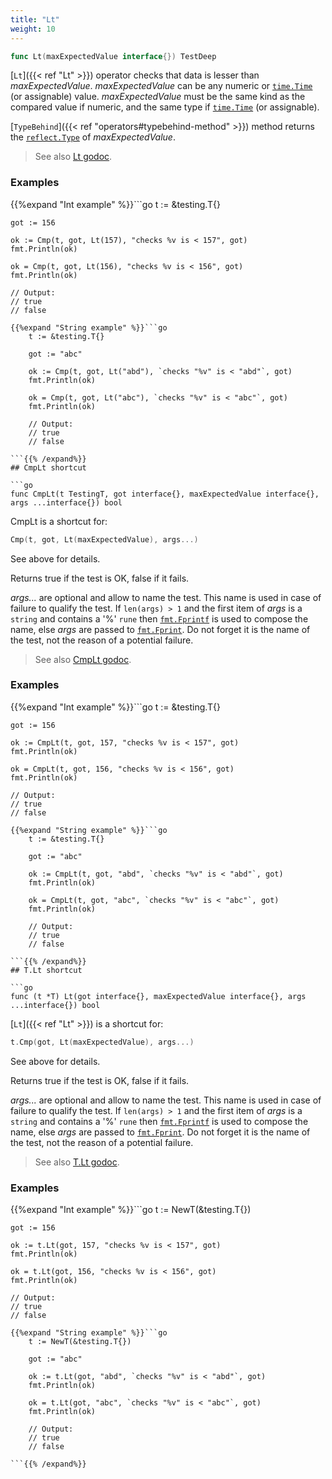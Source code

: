 ```yaml
---
title: "Lt"
weight: 10
---
```


```go
func Lt(maxExpectedValue interface{}) TestDeep
```

[`Lt`]({{< ref "Lt" >}}) operator checks that data is lesser than
*maxExpectedValue*. *maxExpectedValue* can be any numeric or
[`time.Time`](https://golang.org/pkg/time/#Time) (or assignable) value. *maxExpectedValue* must be the
same kind as the compared value if numeric, and the same type if
[`time.Time`](https://golang.org/pkg/time/#Time) (or assignable).

[`TypeBehind`]({{< ref "operators#typebehind-method" >}}) method returns the [`reflect.Type`](https://golang.org/pkg/reflect/#Type) of *maxExpectedValue*.


> See also [<i class='fas fa-book'></i> Lt godoc](https://godoc.org/github.com/maxatome/go-testdeep#Lt).

### Examples

{{%expand "Int example" %}}```go
	t := &testing.T{}

	got := 156

	ok := Cmp(t, got, Lt(157), "checks %v is < 157", got)
	fmt.Println(ok)

	ok = Cmp(t, got, Lt(156), "checks %v is < 156", got)
	fmt.Println(ok)

	// Output:
	// true
	// false

```{{% /expand%}}
{{%expand "String example" %}}```go
	t := &testing.T{}

	got := "abc"

	ok := Cmp(t, got, Lt("abd"), `checks "%v" is < "abd"`, got)
	fmt.Println(ok)

	ok = Cmp(t, got, Lt("abc"), `checks "%v" is < "abc"`, got)
	fmt.Println(ok)

	// Output:
	// true
	// false

```{{% /expand%}}
## CmpLt shortcut

```go
func CmpLt(t TestingT, got interface{}, maxExpectedValue interface{}, args ...interface{}) bool
```

CmpLt is a shortcut for:

```go
Cmp(t, got, Lt(maxExpectedValue), args...)
```

See above for details.

Returns true if the test is OK, false if it fails.

*args...* are optional and allow to name the test. This name is
used in case of failure to qualify the test. If `len(args) > 1` and
the first item of *args* is a `string` and contains a '%' `rune` then
[`fmt.Fprintf`](https://golang.org/pkg/fmt/#Fprintf) is used to compose the name, else *args* are passed to
[`fmt.Fprint`](https://golang.org/pkg/fmt/#Fprint). Do not forget it is the name of the test, not the
reason of a potential failure.


> See also [<i class='fas fa-book'></i> CmpLt godoc](https://godoc.org/github.com/maxatome/go-testdeep#CmpLt).

### Examples

{{%expand "Int example" %}}```go
	t := &testing.T{}

	got := 156

	ok := CmpLt(t, got, 157, "checks %v is < 157", got)
	fmt.Println(ok)

	ok = CmpLt(t, got, 156, "checks %v is < 156", got)
	fmt.Println(ok)

	// Output:
	// true
	// false

```{{% /expand%}}
{{%expand "String example" %}}```go
	t := &testing.T{}

	got := "abc"

	ok := CmpLt(t, got, "abd", `checks "%v" is < "abd"`, got)
	fmt.Println(ok)

	ok = CmpLt(t, got, "abc", `checks "%v" is < "abc"`, got)
	fmt.Println(ok)

	// Output:
	// true
	// false

```{{% /expand%}}
## T.Lt shortcut

```go
func (t *T) Lt(got interface{}, maxExpectedValue interface{}, args ...interface{}) bool
```

[`Lt`]({{< ref "Lt" >}}) is a shortcut for:

```go
t.Cmp(got, Lt(maxExpectedValue), args...)
```

See above for details.

Returns true if the test is OK, false if it fails.

*args...* are optional and allow to name the test. This name is
used in case of failure to qualify the test. If `len(args) > 1` and
the first item of *args* is a `string` and contains a '%' `rune` then
[`fmt.Fprintf`](https://golang.org/pkg/fmt/#Fprintf) is used to compose the name, else *args* are passed to
[`fmt.Fprint`](https://golang.org/pkg/fmt/#Fprint). Do not forget it is the name of the test, not the
reason of a potential failure.


> See also [<i class='fas fa-book'></i> T.Lt godoc](https://godoc.org/github.com/maxatome/go-testdeep#T.Lt).

### Examples

{{%expand "Int example" %}}```go
	t := NewT(&testing.T{})

	got := 156

	ok := t.Lt(got, 157, "checks %v is < 157", got)
	fmt.Println(ok)

	ok = t.Lt(got, 156, "checks %v is < 156", got)
	fmt.Println(ok)

	// Output:
	// true
	// false

```{{% /expand%}}
{{%expand "String example" %}}```go
	t := NewT(&testing.T{})

	got := "abc"

	ok := t.Lt(got, "abd", `checks "%v" is < "abd"`, got)
	fmt.Println(ok)

	ok = t.Lt(got, "abc", `checks "%v" is < "abc"`, got)
	fmt.Println(ok)

	// Output:
	// true
	// false

```{{% /expand%}}
